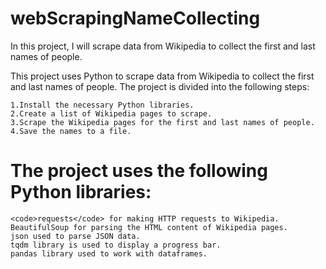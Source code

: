 # webScrapingNameCollecting
In this project, I will scrape data from Wikipedia to collect the first and last names of people.

This project uses Python to scrape data from Wikipedia to collect the first and last names of people. The project is divided into the following steps:

    1.Install the necessary Python libraries.
    2.Create a list of Wikipedia pages to scrape.
    3.Scrape the Wikipedia pages for the first and last names of people.
    4.Save the names to a file.

# The project uses the following Python libraries:
    <code>requests</code> for making HTTP requests to Wikipedia.
    BeautifulSoup for parsing the HTML content of Wikipedia pages.
    json used to parse JSON data.
    tqdm library is used to display a progress bar.
    pandas library used to work with dataframes.

 
